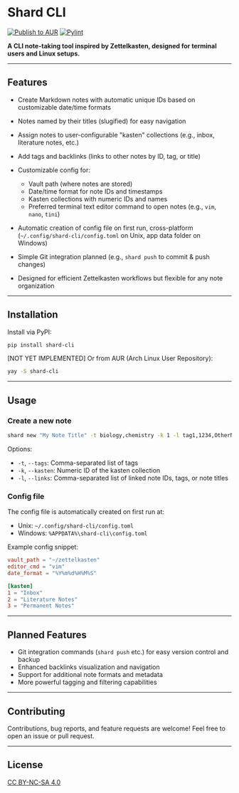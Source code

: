 # Shard CLI
[![Publish to AUR](https://github.com/WolfQuery/shard-cli/actions/workflows/aur-publish.yml/badge.svg?branch=main)](https://github.com/WolfQuery/shard-cli/actions/workflows/aur-publish.yml)
[![Pylint](https://github.com/WolfQuery/shard-cli/actions/workflows/pylint.yml/badge.svg?branch=main)](https://github.com/WolfQuery/shard-cli/actions/workflows/pylint.yml)

**A CLI note-taking tool inspired by Zettelkasten, designed for terminal users and Linux setups.**

---

## Features

* Create Markdown notes with automatic unique IDs based on customizable date/time formats
* Notes named by their titles (slugified) for easy navigation
* Assign notes to user-configurable "kasten" collections (e.g., inbox, literature notes, etc.)
* Add tags and backlinks (links to other notes by ID, tag, or title)
* Customizable config for:

  * Vault path (where notes are stored)
  * Date/time format for note IDs and timestamps
  * Kasten collections with numeric IDs and names
  * Preferred terminal text editor command to open notes (e.g., `vim`, `nano`, `tini`)
* Automatic creation of config file on first run, cross-platform (`~/.config/shard-cli/config.toml` on Unix, app data folder on Windows)
* Simple Git integration planned (e.g., `shard push` to commit & push changes)
* Designed for efficient Zettelkasten workflows but flexible for any note organization

---

## Installation

Install via PyPI:

```bash
pip install shard-cli
```

[NOT YET IMPLEMENTED] Or from AUR (Arch Linux User Repository):

```bash
yay -S shard-cli
```

---

## Usage

### Create a new note

```bash
shard new "My Note Title" -t biology,chemistry -k 1 -l tag1,1234,OtherNote
```

Options:

* `-t`, `--tags`: Comma-separated list of tags
* `-k`, `--kasten`: Numeric ID of the kasten collection
* `-l`, `--links`: Comma-separated list of linked note IDs, tags, or note titles

### Config file

The config file is automatically created on first run at:

* Unix: `~/.config/shard-cli/config.toml`
* Windows: `%APPDATA%\shard-cli\config.toml`

Example config snippet:

```toml
vault_path = "~/zettelkasten"
editor_cmd = "vim"
date_format = "%Y%m%d%H%M%S"

[kasten]
1 = "Inbox"
2 = "Literature Notes"
3 = "Permanent Notes"
```

---

## Planned Features

* Git integration commands (`shard push` etc.) for easy version control and backup
* Enhanced backlinks visualization and navigation
* Support for additional note formats and metadata
* More powerful tagging and filtering capabilities

---

## Contributing

Contributions, bug reports, and feature requests are welcome! Feel free to open an issue or pull request.

---

## License

[CC BY-NC-SA 4.0](LICENSE)
